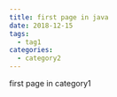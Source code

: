 ```yaml
---
title: first page in java
date: 2018-12-15
tags:
  - tag1
categories:
  - category2
---
```


first page in category1
